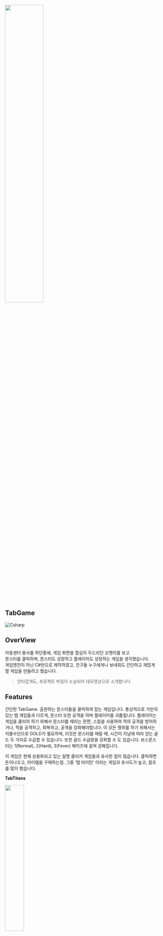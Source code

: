 <p aligin = "center"><img width="50%" src="https://user-images.githubusercontent.com/80378085/151296816-c6fc3d14-a567-4056-83eb-b9b39c9ddec6.png"/></p>

## TabGame

<img alt="Csharp" src 
="https://img.shields.io/badge/Csharp-239120.svg?&style=for-the-badge&logo=Csharp&logoColor=white"/>

## OverView

아동센터 봉사를 하던중에, 게임 화면을 열심히 두드리던 꼬맹이를 보고   
몬스터를 클릭하며, 몬스터도 성장하고 플레이어도 성장하는 게임을 생각했습니다.   
게임엔진이 아닌 C#만으로 제작하였고, 친구들 누구에게나 보내줘도 간단하고 재밌게 할 게임을 만들려고 했습니다.    
>안타깝게도, 프로젝트 파일이 소실되어 데모영상으로 소개합니다.

## Features

간단한 TabGame.
출현하는 몬스터들을 클릭하여 잡는 게임입니다.
통상적으로 가만히 있는 탭 게임들과 다르게, 몬스터 또한 공격을 하며 플레이어를 괴롭힙니다.
플레이어는 게임을 클리어 하기 위해서 몬스터를 때리는 한편, 스킬을 사용하여 적의 공격을 방어하거나, 적을 공격하고, 회복하고, 공격을 강화해야합니다.
이 모든 행위를 하기 위해서는 지불수단으로 GOLD가 필요하며, 이것은 몬스터를 때릴 때, 시간이 지남에 따라 얻는 골드 두 가지로 수급할 수 있습니다.
또한 골드 수급량을 강화할 수 도 있습니다. 보스몬스터는 1(Normal), 2(Hard), 3(Fever) 페이즈에 걸쳐 강해집니다.

이 게임은 현재 상용화되고 있는 일명 클리커 게임들과 유사한 점이 많습니다.
클릭하면 돈이나오고, 아이템을 구매하는점.
그중 ‘탭 타이탄’ 이라는 게임과 유사도가 높고, 참조를 많이 했습니다.

**TabTitans**
<p aligin = "center"><img width="35%" src="https://user-images.githubusercontent.com/80378085/151296553-32800707-3330-4fb7-837a-6a192a863673.png"/></p>



## 1. 그래픽 요소

### 이펙트, 모션   

<p aligin = "center"><img width="60%" src="https://user-images.githubusercontent.com/80378085/151296596-d20bd77c-f675-48f2-a0b3-3ec50b7104e0.png"/></p>
(적에게 독 뿌리기 스킬을 썼다)

사용자의 모든 스킬에 스프라이트 이미지로 이펙트를 가지도록 했습니다.
스프라이트 이미지들은 일정 프레임마다 알맞은 이미지를 화면에 뿌립니다.
각 스킬은 스킬설정에 맞는 적절한 이펙트를 사용합니다.
<br/>

상대방인 보스몬스터또한 스프라이트 이미지로 구성되어 움직임을 가집니다.
2페이즈 에서 보스몬스터가 소환하는 부하와, 3페이즈 또한 각기다른 모션을 가집니다.
모든 그래픽 요소 중 일부는 인터넷에서 가져온 것 이며, 대부분은 직접 제작했습니다.
<br/>
<br/>
### 인터페이스     
시작화면, 인게임, 사망화면 으로 나누어 게임을 진행시켰습니다.
시작화면에는 심플하게 마우스 버튼만 누르면 게임을 시작할 수 있도록 했습니다.
인게임에 들어가면 화면 중앙에 적,
아래에 플레이어 스테이터스와 스킬버튼, 강화버튼을 배치 되어있습니다.
모든 그래픽 요소 중 일부는 인터넷에서 가져온 것 이며, 대부분은 직접 제작했습니다.
<br/>
<br/>

## 2.시스템 요소

### 시스템 개발  

<p aligin = "center"><img width="60%" src="https://user-images.githubusercontent.com/80378085/151296629-01452142-9dfc-48aa-9157-1b8fff1977a3.png"/></p>
(3페이즈의 보스)<br/>
게임의 구성요소는
크게 적, 플레이어로 구성되게 하였습니다.

### 적

>시간마다 플레이어에게 (부하+보스) 합산한 데미지.
>보스는 일정시간 마다 회복. 강력한데미지.
>단계마다 부하와 보스의 모습 변경, 능력치 변경.

### 플레이어

>일정 시간마다 골드 획득, 클릭 시 골드 획득 
>상대에게 피해를 주거나, 자신을 보호하는 스킬 사용가능 지불수단으로 골드 사용.
>자신의 능력치 강화가능 지불수단으로 골드 사용.

### 엔딩  

플레이어의 체력이 다 닳게 되면 사망화면을 띄워주고, 게임을 초기화 하도록 하였습니다.
반대로 플레이어가 모든 스테이지를 다 클리어 한다면, 보스의 사망모션을 보여주고,
처음 화면으로 되돌아 갑니다.
<br/>
<br/>
## 3. 데모(Demo)

플레이 영상은 [여기](https://drive.google.com/file/d/1iXivMU_KkL2F1CMC8WdcKL-8aTTxWE_q/view?usp=sharing) 에서 확인가능합니다.
❗️저의 이상한 목소리가 설명을 하니 주의해주세요❗️

**Thank You!**


